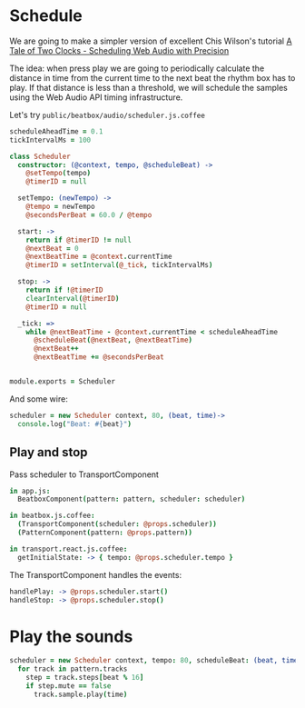 
# Schedule

We are going to make a simpler version of excellent Chis Wilson's tutorial
[A Tale of Two Clocks - Scheduling Web Audio with Precision](http://www.html5rocks.com/en/tutorials/audio/scheduling)

The idea: when press play we are going to periodically calculate the distance in time
from the current time to the next beat the rhythm box has to play.
If that distance is less than a threshold, we will schedule the samples using
the Web Audio API timing infrastructure.

Let's try `public/beatbox/audio/scheduler.js.coffee`
~~~coffee
scheduleAheadTime = 0.1
tickIntervalMs = 100

class Scheduler
  constructor: (@context, tempo, @scheduleBeat) ->
    @setTempo(tempo)
    @timerID = null

  setTempo: (newTempo) ->
    @tempo = newTempo
    @secondsPerBeat = 60.0 / @tempo

  start: ->
    return if @timerID != null
    @nextBeat = 0
    @nextBeatTime = @context.currentTime
    @timerID = setInterval(@_tick, tickIntervalMs)

  stop: ->
    return if !@timerID
    clearInterval(@timerID)
    @timerID = null

  _tick: =>
    while @nextBeatTime - @context.currentTime < scheduleAheadTime
      @scheduleBeat(@nextBeat, @nextBeatTime)
      @nextBeat++
      @nextBeatTime += @secondsPerBeat


module.exports = Scheduler
~~~

And some wire:
~~~coffee
scheduler = new Scheduler context, 80, (beat, time)->
  console.log("Beat: #{beat}")
~~~

## Play and stop

Pass scheduler to TransportComponent
~~~coffee
in app.js:
  BeatboxComponent(pattern: pattern, scheduler: scheduler)

in beatbox.js.coffee:
  (TransportComponent(scheduler: @props.scheduler))
  (PatternComponent(pattern: @props.pattern))

in transport.react.js.coffee:
  getInitialState: -> { tempo: @props.scheduler.tempo }
~~~


The TransportComponent handles the events:
~~~coffee
handlePlay: -> @props.scheduler.start()
handleStop: -> @props.scheduler.stop()
~~~

# Play the sounds
~~~coffee
scheduler = new Scheduler context, tempo: 80, scheduleBeat: (beat, time)->
  for track in pattern.tracks
    step = track.steps[beat % 16]
    if step.mute == false
      track.sample.play(time)
~~~

